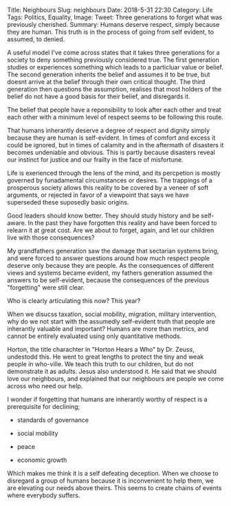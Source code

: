 Title: Neighbours
Slug: neighbours
Date: 2018-5-31 22:30
Category: Life 
Tags: Politics, Equality,
Image: 
Tweet: Three generations to forget what was previously cherished.
Summary: Humans deserve respect, simply because they are human. This truth is in the process of going from self evident, to assumed, to denied.

A useful model I've come across states that it takes three generations for a society to deny something previously considered true. The first generation studies or experiences something which leads to a particluar value or belief. The second generation inherits the belief and assumes it to be true, but doesnt arrive at the belief through their own critical thought. The third generation then questions the assumption, realises that most holders of the belief do not have a good basis for their belief, and disregards it. 

The belief that people have a reponsibility to look after each other and treat each other with a minimum level of respect seems to be following this route.  

That humans inherantly deserve a degree of respect and dignity simply because they are human is self-evident. In times of comfort and excess it could be ignored, but in times of calamity and in the aftermath of disasters it becomes undeniable and obvious. This is partly because disasters reveal our instinct for justice and our frailty in the face of misfortune.

Life is exerienced through the lens of the mind, and its percpetion is mostly governed by funadamental circumstances or desires. The trappings of a prosperous society allows this reality to be covered by a veneer of soft arguments, or rejected in favor of a viewpoint that says we have superseded these suposedly basic origins. 

Good leaders should know better. They should study history and be self-aware. In the past they have forgotten this reality and have been forced to relearn it at great cost. Are we about to forget, again, and let our children live with those consequences?

My grandfathers generation saw the damage that sectarian systems bring, and were forced to answer questions around how much respect people deserve only because they are people. As the consequences of different views and systems became evident, my fathers generation assumed the answers to be self-evident, because the consequences of the previous "forgetting" were still clear. 

Who is clearly articulating this now? This year? 

When we disucss taxation, social mobility, migration, military intervention, why do we not start with the assumedly self-evident truth that people are inherantly valuable and important? Humans are more than metrics, and cannot be entirely evaluated using only quantitative methods. 

Horton, the title charachter in "Horton Hears a Who" by Dr. Zeuss, undestodd this. He went to great lengths to protect the tiny and weak people in who-ville. We teach this truth to our children, but do not demonstrate it as adults. Jesus also understood it. He said that we should love our neighbours, and explained that our neighbours are people we come across who need our help.

I wonder if forgetting that humans are inherantly worthy of respect is a prerequisite for declining;

- standards of governance

- social mobility

- peace

- economic growth

Which makes me think it is a self defeating deception. When we choose to disregard a group of humans because it is inconvenient to help them, we are elevating our needs above theirs. This seems to create chains of events where everybody suffers.
